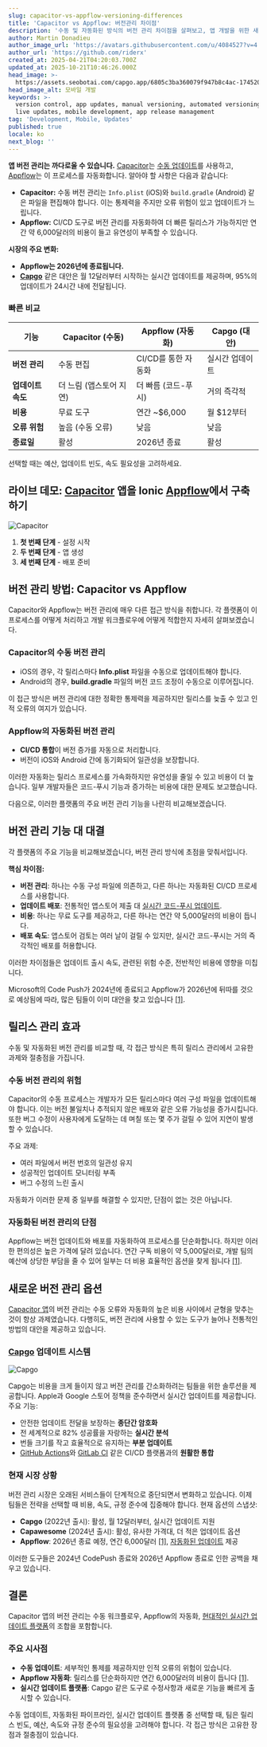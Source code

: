 ```yaml
---
slug: capacitor-vs-appflow-versioning-differences
title: 'Capacitor vs Appflow: 버전관리 차이점'
description: '수동 및 자동화된 방식의 버전 관리 차이점을 살펴보고, 앱 개발을 위한 새로운 대안을 알아보세요.'
author: Martin Donadieu
author_image_url: 'https://avatars.githubusercontent.com/u/4084527?v=4'
author_url: 'https://github.com/riderx'
created_at: 2025-04-21T04:20:03.700Z
updated_at: 2025-10-21T10:46:26.000Z
head_image: >-
  https://assets.seobotai.com/capgo.app/6805c3ba360079f947b8c4ac-1745209216757.jpg
head_image_alt: 모바일 개발
keywords: >-
  version control, app updates, manual versioning, automated versioning, CI/CD,
  live updates, mobile development, app release management
tag: 'Development, Mobile, Updates'
published: true
locale: ko
next_blog: ''
---
```

**앱 버전 관리는 까다로울 수 있습니다.** [Capacitor](https://capacitorjs.com/)는 [수동 업데이트](https://capgo.app/docs/plugin/cloud-mode/manual-update/)를 사용하고, [Appflow](https://ionic.io/docs/appflow)는 이 프로세스를 자동화합니다. 알아야 할 사항은 다음과 같습니다:

-   **Capacitor:** 수동 버전 관리는 `Info.plist` (iOS)와 `build.gradle` (Android) 같은 파일을 편집해야 합니다. 이는 통제력을 주지만 오류 위험이 있고 업데이트가 느립니다.
-   **Appflow:** CI/CD 도구로 버전 관리를 자동화하여 더 빠른 릴리스가 가능하지만 연간 약 6,000달러의 비용이 들고 유연성이 부족할 수 있습니다.

**시장의 주요 변화:**

-   **Appflow는 2026년에 종료됩니다.**
-   **[Capgo](https://capgo.app/)** 같은 대안은 월 12달러부터 시작하는 실시간 업데이트를 제공하며, 95%의 업데이트가 24시간 내에 전달됩니다.

### 빠른 비교

| 기능 | Capacitor (수동) | Appflow (자동화) | Capgo (대안) |
| --- | --- | --- | --- |
| **버전 관리** | 수동 편집 | CI/CD를 통한 자동화 | 실시간 업데이트 |
| **업데이트 속도** | 더 느림 (앱스토어 지연) | 더 빠름 (코드-푸시) | 거의 즉각적 |
| **비용** | 무료 도구 | 연간 ~$6,000 | 월 $12부터 |
| **오류 위험** | 높음 (수동 오류) | 낮음 | 낮음 |
| **종료일** | 활성 | 2026년 종료 | 활성 |

선택할 때는 예산, 업데이트 빈도, 속도 필요성을 고려하세요.

## 라이브 데모: [Capacitor](https://capacitorjs.com/) 앱을 Ionic [Appflow](https://ionic.io/docs/appflow)에서 구축하기

![Capacitor](https://assets.seobotai.com/capgo.app/6805c3ba360079f947b8c4ac/7e137b9b90adb3934b29b03381f213c1.jpg)

<Steps>

1. **첫 번째 단계** - 설정 시작
2. **두 번째 단계** - 앱 생성
3. **세 번째 단계** - 배포 준비

</Steps>

## 버전 관리 방법: Capacitor vs Appflow

Capacitor와 Appflow는 버전 관리에 매우 다른 접근 방식을 취합니다. 각 플랫폼이 이 프로세스를 어떻게 처리하고 개발 워크플로우에 어떻게 적합한지 자세히 살펴보겠습니다.

### Capacitor의 수동 버전 관리

-   iOS의 경우, 각 릴리스마다 **Info.plist** 파일을 수동으로 업데이트해야 합니다.
-   Android의 경우, **build.gradle** 파일의 버전 코드 조정이 수동으로 이루어집니다.

이 접근 방식은 버전 관리에 대한 정확한 통제력을 제공하지만 릴리스를 늦출 수 있고 인적 오류의 여지가 있습니다.

### Appflow의 자동화된 버전 관리

-   **CI/CD 통합**이 버전 증가를 자동으로 처리합니다.
-   버전이 iOS와 Android 간에 동기화되어 일관성을 보장합니다.

이러한 자동화는 릴리스 프로세스를 가속화하지만 유연성을 줄일 수 있고 비용이 더 높습니다. 일부 개발자들은 코드-푸시 기능과 증가하는 비용에 대한 문제도 보고했습니다.

다음으로, 이러한 플랫폼의 주요 버전 관리 기능을 나란히 비교해보겠습니다.

## 버전 관리 기능 대 대결

각 플랫폼의 주요 기능을 비교해보겠습니다, 버전 관리 방식에 초점을 맞춰서입니다.

**핵심 차이점:**

-   **버전 관리**: 하나는 수동 구성 파일에 의존하고, 다른 하나는 자동화된 CI/CD 프로세스를 사용합니다.
-   **업데이트 배포**: 전통적인 앱스토어 제출 대 [실시간 코드-푸시 업데이트](https://capgo.app/sponsor/).
-   **비용**: 하나는 무료 도구를 제공하고, 다른 하나는 연간 약 5,000달러의 비용이 듭니다.
-   **배포 속도**: 앱스토어 검토는 여러 날이 걸릴 수 있지만, 실시간 코드-푸시는 거의 즉각적인 배포를 허용합니다.

이러한 차이점들은 업데이트 출시 속도, 관련된 위험 수준, 전반적인 비용에 영향을 미칩니다.

Microsoft의 Code Push가 2024년에 종료되고 Appflow가 2026년에 뒤따를 것으로 예상됨에 따라, 많은 팀들이 이미 대안을 찾고 있습니다 [\[1\]](https://capgo.app/).

## 릴리스 관리 효과

수동 및 자동화된 버전 관리를 비교할 때, 각 접근 방식은 특히 릴리스 관리에서 고유한 과제와 절충점을 가집니다.

### 수동 버전 관리의 위험

Capacitor의 수동 프로세스는 개발자가 모든 릴리스마다 여러 구성 파일을 업데이트해야 합니다. 이는 버전 불일치나 추적되지 않은 배포와 같은 오류 가능성을 증가시킵니다. 또한 버그 수정이 사용자에게 도달하는 데 며칠 또는 몇 주가 걸릴 수 있어 지연이 발생할 수 있습니다.

주요 과제:

-   여러 파일에서 버전 번호의 일관성 유지
-   성공적인 업데이트 모니터링 부족
-   버그 수정의 느린 출시

자동화가 이러한 문제 중 일부를 해결할 수 있지만, 단점이 없는 것은 아닙니다.

### 자동화된 버전 관리의 단점

Appflow는 버전 업데이트와 배포를 자동화하여 프로세스를 단순화합니다. 하지만 이러한 편의성은 높은 가격에 달려 있습니다. 연간 구독 비용이 약 5,000달러로, 개발 팀의 예산에 상당한 부담을 줄 수 있어 일부는 더 비용 효율적인 옵션을 찾게 됩니다 [\[1\]](https://capgo.app/).

## 새로운 버전 관리 옵션

[Capacitor 앱](https://capgo.app/blog/capacitor-comprehensive-guide/)의 버전 관리는 수동 오류와 자동화의 높은 비용 사이에서 균형을 맞추는 것이 항상 과제였습니다. 다행히도, 버전 관리에 사용할 수 있는 도구가 늘어나 전통적인 방법의 대안을 제공하고 있습니다.

### [Capgo](https://capgo.app/) 업데이트 시스템

![Capgo](https://assets.seobotai.com/capgo.app/6805c3ba360079f947b8c4ac/12eddca90b08193253253ea10516a6c4.jpg)

Capgo는 비용을 크게 들이지 않고 버전 관리를 간소화하려는 팀들을 위한 솔루션을 제공합니다. Apple과 Google 스토어 정책을 준수하면서 실시간 업데이트를 제공합니다. 주요 기능:

-   안전한 업데이트 전달을 보장하는 **종단간 암호화**
-   전 세계적으로 82% 성공률을 자랑하는 **실시간 분석**
-   번들 크기를 작고 효율적으로 유지하는 **부분 업데이트**
-   [GitHub Actions](https://docs.github.com/actions)와 [GitLab CI](https://docs.gitlab.com/ee/ci/) 같은 CI/CD 플랫폼과의 **원활한 통합**

### 현재 시장 상황

버전 관리 시장은 오래된 서비스들이 단계적으로 중단되면서 변화하고 있습니다. 이제 팀들은 전략을 선택할 때 비용, 속도, 규정 준수에 집중해야 합니다. 현재 옵션의 스냅샷:

-   **Capgo** (2022년 출시): 활성, 월 12달러부터, 실시간 업데이트 지원
-   **Capawesome** (2024년 출시): 활성, 유사한 가격대, 더 적은 업데이트 옵션
-   **Appflow**: 2026년 종료 예정, 연간 6,000달러 [\[1\]](https://capgo.app/), [자동화된 업데이트](https://capgo.app/docs/live-updates/update-behavior/) 제공

이러한 도구들은 2024년 CodePush 종료와 2026년 Appflow 종료로 인한 공백을 채우고 있습니다.

## 결론

Capacitor 앱의 버전 관리는 수동 워크플로우, Appflow의 자동화, [현대적인 실시간 업데이트 플랫폼](https://capgo.app/blog/alternative-to-expo/)의 조합을 포함합니다.

### 주요 시사점

-   **수동 업데이트**: 세부적인 통제를 제공하지만 인적 오류의 위험이 있습니다.
-   **Appflow 자동화**: 릴리스를 단순화하지만 연간 6,000달러의 비용이 듭니다 [\[1\]](https://capgo.app/).
-   **실시간 업데이트 플랫폼**: Capgo 같은 도구로 수정사항과 새로운 기능을 빠르게 출시할 수 있습니다.

수동 업데이트, 자동화된 파이프라인, 실시간 업데이트 플랫폼 중 선택할 때, 팀은 릴리스 빈도, 예산, 속도와 규정 준수의 필요성을 고려해야 합니다. 각 접근 방식은 고유한 장점과 절충점이 있습니다.
